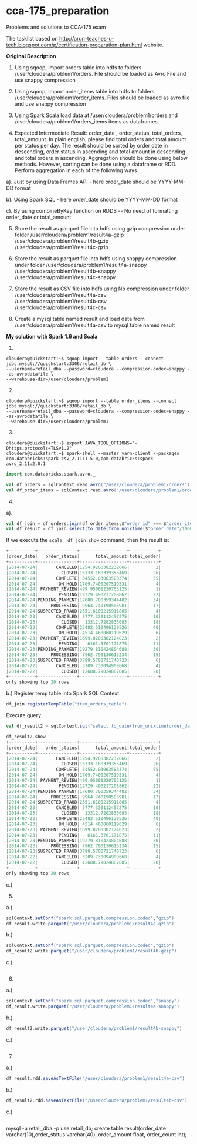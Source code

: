 # cca-175_preparation
Problems and solutions to CCA-175 exam

The tasklist based on http://arun-teaches-u-tech.blogspot.com/p/certification-preparation-plan.html website. 

__Original Description__
1. Using sqoop, import orders table into hdfs to folders /user/cloudera/problem1/orders. File should be loaded as Avro File and use snappy compression

2. Using sqoop, import order_items table into hdfs to folders /user/cloudera/problem1/order_items. Files should be loaded as avro file and use snappy compression

3. Using Spark Scala load data at /user/cloudera/problem1/orders and /user/cloudera/problem1/orders_items items as dataframes. 

4. Expected Intermediate Result: order_date , order_status, total_orders, total_amount. In plain english, please find total orders and total amount per status per day. The result should be sorted by order date in descending, order status in ascending and total amount in descending and total orders in ascending. Aggregation should be done using below methods. However, sorting can be done using a dataframe or RDD. Perform aggregation in each of the following ways

a). Just by using Data Frames API - here order_date should be YYYY-MM-DD format

b). Using Spark SQL  - here order_date should be YYYY-MM-DD format

c). By using combineByKey function on RDDS -- No need of formatting order_date or total_amount

5. Store the result as parquet file into hdfs using gzip compression under folder
/user/cloudera/problem1/result4a-gzip
/user/cloudera/problem1/result4b-gzip
/user/cloudera/problem1/result4c-gzip

6. Store the result as parquet file into hdfs using snappy compression under folder
/user/cloudera/problem1/result4a-snappy
/user/cloudera/problem1/result4b-snappy
/user/cloudera/problem1/result4c-snappy

7. Store the result as CSV file into hdfs using No compression under folder
/user/cloudera/problem1/result4a-csv
/user/cloudera/problem1/result4b-csv
/user/cloudera/problem1/result4c-csv

8. Create a mysql table named result and load data from /user/cloudera/problem1/result4a-csv to mysql table named result 

__My solution with Spark 1.6 and Scala__

1.

```console
cloudera@quickstart:~$ sqoop import --table orders --connect jdbc:mysql://quickstart:3306/retail_db \
--username=retail_dba --password=cloudera --compression-codec=snappy --as-avrodatafile \
--warehouse-dir=/user/cloudera/problem1
```

2.

```console
cloudera@quickstart:~$ sqoop import --table order_items --connect jdbc:mysql://quickstart:3306/retail_db \
--username=retail_dba --password=cloudera --compression-codec=snappy --as-avrodatafile \
--warehouse-dir=/user/cloudera/problem1
```

3.

```console
cloudera@quickstart:~$ export JAVA_TOOL_OPTIONS="-Dhttps.protocols=TLSv1.2"
cloudera@quickstart:~$ spark-shell --master yarn-client --packages com.databricks:spark-csv_2.11:1.5.0,com.databricks:spark-avro_2.11:2.0.1

```

```scala
import com.databricks.spark.avro._

val df_orders = sqlContext.read.avro("/user/cloudera/problem1/orders")
val df_order_items = sqlContext.read.avro("/user/cloudera/problem1/order_items")

```

4. 

a).
```scala
val df_join = df_orders.join(df_order_items,$"order_id" === $"order_item_order_id","inner")
val df_result = df_join.select(to_date(from_unixtime($"order_date"/1000)).alias("order_date"),$"order_status", $"order_item_subtotal".alias("total_amount"),$"order_id").groupBy($"order_date",$"order_status").agg(sum($"total_amount").alias("total_amount"), countDistinct($"order_id").alias("total_order")).orderBy($"order_date".desc, $"order_status".asc, $"total_amount".desc,$"total_order".asc)

```

If we execute the ```scala 
df_join.show``` command, then the result is:

```scala 
+----------+---------------+------------------+-----------+                     
|order_date|   order_status|      total_amount|total_order|
+----------+---------------+------------------+-----------+
|2014-07-24|       CANCELED|1254.9200382232666|          2|
|2014-07-24|         CLOSED|16333.160339355469|         26|
|2014-07-24|       COMPLETE| 34552.03063583374|         55|
|2014-07-24|        ON_HOLD|1709.7400207519531|          4|
|2014-07-24| PAYMENT_REVIEW|499.95001220703125|          1|
|2014-07-24|        PENDING|12729.490217208862|         22|
|2014-07-24|PENDING_PAYMENT|17680.700359344482|         34|
|2014-07-24|     PROCESSING| 9964.740190505981|         17|
|2014-07-24|SUSPECTED_FRAUD|2351.6100215911865|          4|
|2014-07-23|       CANCELED| 5777.330112457275|         10|
|2014-07-23|         CLOSED|  13312.7202835083|         18|
|2014-07-23|       COMPLETE|25482.510496139526|         40|
|2014-07-23|        ON_HOLD| 4514.460060119629|          6|
|2014-07-23| PAYMENT_REVIEW|1699.8200302124023|          2|
|2014-07-23|        PENDING|   6161.3701171875|         11|
|2014-07-23|PENDING_PAYMENT|19279.810424804688|         30|
|2014-07-23|     PROCESSING| 7962.790130615234|         15|
|2014-07-23|SUSPECTED_FRAUD|3799.5700721740723|          6|
|2014-07-22|       CANCELED| 3209.730094909668|          4|
|2014-07-22|         CLOSED| 12688.79024887085|         20|
+----------+---------------+------------------+-----------+
only showing top 20 rows

```

b.)
Register temp table into Spark SQL Context
```scala 
df_join.registerTempTable("item_orders_table")
```
Execute query
```scala 
val df_result2 = sqlContext.sql("select to_date(from_unixtime(order_date/1000)) as order_date, order_status , sum(order_item_subtotal) as total_amount,count(distinct order_id) total_order from item_orders_table group by order_date, order_status order by order_date desc, order_status asc, total_amount asc, total_order desc")
```

```scala 
df_result2.show
+----------+---------------+------------------+-----------+                     
|order_date|   order_status|      total_amount|total_order|
+----------+---------------+------------------+-----------+
|2014-07-24|       CANCELED|1254.9200382232666|          2|
|2014-07-24|         CLOSED|16333.160339355469|         26|
|2014-07-24|       COMPLETE| 34552.03063583374|         55|
|2014-07-24|        ON_HOLD|1709.7400207519531|          4|
|2014-07-24| PAYMENT_REVIEW|499.95001220703125|          1|
|2014-07-24|        PENDING|12729.490217208862|         22|
|2014-07-24|PENDING_PAYMENT|17680.700359344482|         34|
|2014-07-24|     PROCESSING| 9964.740190505981|         17|
|2014-07-24|SUSPECTED_FRAUD|2351.6100215911865|          4|
|2014-07-23|       CANCELED| 5777.330112457275|         10|
|2014-07-23|         CLOSED|  13312.7202835083|         18|
|2014-07-23|       COMPLETE|25482.510496139526|         40|
|2014-07-23|        ON_HOLD| 4514.460060119629|          6|
|2014-07-23| PAYMENT_REVIEW|1699.8200302124023|          2|
|2014-07-23|        PENDING|   6161.3701171875|         11|
|2014-07-23|PENDING_PAYMENT|19279.810424804688|         30|
|2014-07-23|     PROCESSING| 7962.790130615234|         15|
|2014-07-23|SUSPECTED_FRAUD|3799.5700721740723|          6|
|2014-07-22|       CANCELED| 3209.730094909668|          4|
|2014-07-22|         CLOSED| 12688.79024887085|         20|
+----------+---------------+------------------+-----------+
only showing top 20 rows
```
c.)

5.

a.)
```scala 
sqlContext.setConf("spark.sql.parquet.compression.codec","gzip")
df_result.write.parquet("/user/cloudera/problem1/result4a-gzip")
``` 

b.)
```scala 
sqlContext.setConf("spark.sql.parquet.compression.codec","gzip")
df_result2.write.parquet("/user/cloudera/problem1/result4b-gzip")
``` 
c.)
```scala

```
6.
a.)
```scala
sqlContext.setConf("spark.sql.parquet.compression.codec","snappy")
df_result.write.parquet("/user/cloudera/problem1/result4a-snappy")
```

b.)
```scala
df_result2.write.parquet("/user/cloudera/problem1/result4b-snappy")
```

c.)
```scala

```

7.
a.)
```scala
df_result.rdd.saveAsTextFile("/user/cloudera/problem1/result4a-csv")
```

b.)
```scala
df_result2.rdd.saveAsTextFile("/user/cloudera/problem1/result4b-csv")
```

c.)
```scala

```

mysql -u retail_dba -p
use retail_db;
create table result(order_date varchar(10),order_status varchar(40), order_amount float, order_count int);

